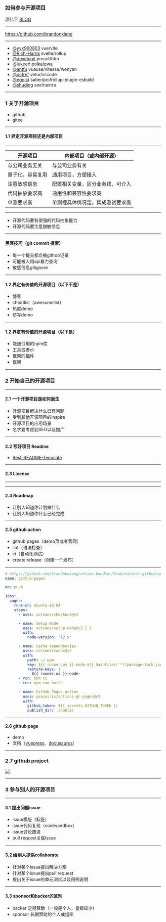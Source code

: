 ### 如何参与开源项目
项伟平 [BLOG](https://brandonxiang.vercel.app/)


----

https://github.com/brandonxiang

----

- [@yyx990803](https://github.com/yyx990803) vue/vite
- [@Rich-Harris](https://github.com/Rich-Harris) svelte/rollup
- [@developit](https://github.com/developit) preact/htm
- [@lukeed](https://github.com/lukeed) polka/pwa
- [@antfu](https://github.com/antfu) vueuse/vitesse/wenyan
- [@octref](https://github.com/octref) vetur/vscode
- [@egoist](https://github.com/egoist) saber/poi/rollup-plugin-esbuild
- [@shuding](https://github.com/shuding) swr/nextra


----

### 1 关于开源项目
- github
- gitee


----
#### 1.1 界定开源项目还是内部项目

----

<font size="6">

| 开源项目       | 内部项目（或内部开源）  |
| ------------- | -------------     |
| 与公司业务无关 | 与公司业务有关 |
| 原子化，容易复用 | 通用项目，方便接入 |
| 注意敏感信息 | 配置相关变量，区分业务线，可介入 |
| 代码抽象要求高 | 通用性和兼容性要求高 |
| 单测要求高 | 单测视具体情况定，集成测试要求高 |

</font>

----

- 开源代码要有很强的代码抽象能力
- 开源代码要注意脱敏信息

----

#### 黑客技巧（git commit 搜索）

- 每一个提交都会被github记录
- 可能被人用api暴力查询
- 敏感信息gitignore

----

#### 1.2 界定有价值的开源项目（以下不是）
- 博客
- cheatlist（awesomelist）
- 热度demo
- 仿写demo

----

#### 1.2 界定有价值的开源项目（以下是）

- 能被引用的npm库
- 工具或者cli
- 框架的插件
- 框架

----

### 2 开始自己的开源项目

----

#### 2.1 一个开源项目是如何诞生
- 开源项目解决什么已有问题
- 受到其他开源项目的inspire
- 开源项目的应用场景
- 名字要考虑到SEO以及推广

----

#### 2.2 写好项目 Readme

- [Best-README-Template](https://github.com/othneildrew/Best-README-Template)

----

#### 2.3 License


----

<!-- .slide: data-background="white" data-background-image="https://keynote.vercel.app/img/license.png" data-background-size="contain" -->

----

#### 2.4 Roadmap

- 让别人知道你计划做什么
- 让别人知道你什么已经完成

----

#### 2.5 github action

- github pages（demo页或者官网）
- lint（语法检查）
- ci（自动化测试）
- create release（创建一个发布）

----

```yml
# https://github.com/brandonxiang/online-bundler/blob/master/.github/workflows/main.yml
name: github-pages

on: push

jobs:
  pages:
    runs-on: ubuntu-18.04
    steps:
      - uses: actions/checkout@v2

      - name: Setup Node
        uses: actions/setup-node@v2.1.2
        with:
          node-version: '12.x'

      - name: Cache dependencies
        uses: actions/cache@v2
        with:
          path: ~/.npm
          key: ${{ runner.os }}-node-${{ hashFiles('**/package-lock.json') }}
          restore-keys: |
            ${{ runner.os }}-node-
      - run: npm ci
      - run: npm run build

      - name: GitHub Pages action
        uses: peaceiris/actions-gh-pages@v3
        with:
          github_token: ${{ secrets.GITHUB_TOKEN }}
          publish_dir: ./public
```

----

#### 2.6 github page

- demo
- 文档（[vuepress](vuepress)、[docusaurus](https://docusaurus.io/)）

----

### 2.7 github project

![](https://keynote.vercel.app/img/github-project.png)

----

### 3 参与别人的开源项目

----
#### 3.1 提出问题issue

- issue模版（标签）
- issue代码复现（codesandbox）
- issue讨论跟进
- pull request关联issue

----

#### 3.2 给别人提供collaborate

- 针对某个issue提出解决方案
- 针对某个issue提出pull request
- 提出关于issue的单元测试以及用例说明

----

#### 3.3 sponsor和backer的区别

- backer 定期赞助（一般是个人，量级较少）
- sponsor 长期赞助的个人或组织

